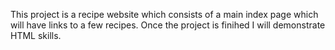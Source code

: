 This project is a recipe website which consists of a main index page which will have links to a few recipes.
Once the project is finihed I will demonstrate HTML skills.